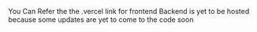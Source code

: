 You Can Refer the the .vercel link for frontend 
Backend is yet to be hosted because some updates are yet to come to the code soon

